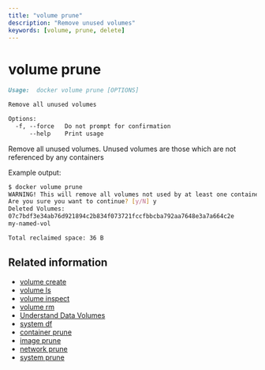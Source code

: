 ```yaml
---
title: "volume prune"
description: "Remove unused volumes"
keywords: [volume, prune, delete]
---
```


# volume prune

```markdown
Usage:	docker volume prune [OPTIONS]

Remove all unused volumes

Options:
  -f, --force   Do not prompt for confirmation
      --help    Print usage
```

Remove all unused volumes. Unused volumes are those which are not referenced by any containers

Example output:

```bash
$ docker volume prune
WARNING! This will remove all volumes not used by at least one container.
Are you sure you want to continue? [y/N] y
Deleted Volumes:
07c7bdf3e34ab76d921894c2b834f073721fccfbbcba792aa7648e3a7a664c2e
my-named-vol

Total reclaimed space: 36 B
```

## Related information

* [volume create](volume_create.md)
* [volume ls](volume_ls.md)
* [volume inspect](volume_inspect.md)
* [volume rm](volume_rm.md)
* [Understand Data Volumes](../../tutorials/dockervolumes.md)
* [system df](system_df.md)
* [container prune](container_prune.md)
* [image prune](image_prune.md)
* [network prune](network_prune.md)
* [system prune](system_prune.md)
